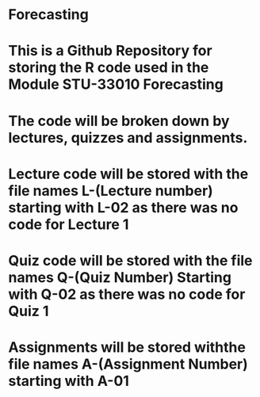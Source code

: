 # Forecasting
# This is a Github Repository for storing the R code used in the Module STU-33010 Forecasting
# The code will be broken down by lectures, quizzes and assignments.
# Lecture code will be stored with the file names L-(Lecture number) starting with L-02 as there was no code for Lecture 1
# Quiz code will be stored with the file names Q-(Quiz Number) Starting with Q-02 as there was no code for Quiz 1
# Assignments will be stored withthe file names A-(Assignment Number) starting with A-01
